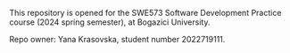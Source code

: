 This repository is opened for the SWE573 Software Development Practice course (2024 spring semester), at Bogazici University. 

Repo owner: Yana Krasovska, student number 2022719111.
